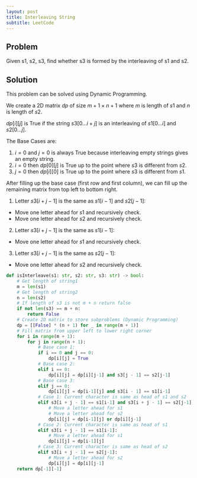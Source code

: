 ```yaml
---
layout: post
title: Interleaving String
subtitle: LeetCode
---
```


## Problem
Given s1, s2, s3, find whether s3 is formed by the interleaving of s1 and s2.

## Solution

This problem can be solved using Dynamic Programming.

We create a 2D matrix  $dp$ of size $m+1 \times n+1$ where $m$ is length of $s1$ and $n$ is length of $s2$.

$dp[i][j]$ is True if the string $s3[0...i+j]$ is an interleaving of $s1[0...i]$ and $s2[0...j]$.

The Base Cases are:

1. $i=0$ and $j=0$ is always True because interleaving empty strings gives an empty string.
2. $i=0$ then $dp[0][j]$ is True up to the point where $s3$ is different from $s2$.
3. $j=0$ then $dp[i][0]$ is True up to the point where $s3$ is different from $s1$.

After filling up the base case (first row and first column), we can fill up the remaining matrix from top left to bottom right.

1. Letter $s3[i+j-1]$ is the same as $s1[i-1]$ and $s2[j-1]$:
  * Move one letter ahead for $s1$ and recursively check.
  * Move one letter ahead for $s2$ and recursively check.
2. Letter $s3[i+j-1]$ is the same as $s1[i-1]$:
  * Move one letter ahead for $s1$ and recursively check.
3. Letter $s3[i+j-1]$ is the same as $s2[j-1]$:
  * Move one letter ahead for $s2$ and recursively check.

```python
def isInterleave(s1: str, s2: str, s3: str) -> bool:
    # Get length of string1
    m = len(s1)
    # Get length of string2
    n = len(s2)
    # If length of s3 is not m + n return false
    if not len(s3) == m + n:
        return False
    # Create 2D matrix to store subproblems (Dynamic Programming)
    dp = [[False] * (n + 1) for _ in range(m + 1)]
    # Fill matrix from upper left to lower right corner
    for i in range(m + 1):
        for j in range(n + 1):
            # Base case 1:
            if i == 0 and j == 0:
                dp[i][j] = True
            # Base case 2:
            elif i == 0:
                dp[i][j] = dp[i][j-1] and s3[j - 1] == s2[j-1]
            # Base case 3:
            elif j == 0:
                dp[i][j] = dp[i-1][j] and s3[i - 1] == s1[i-1]
            # Case 1: Current character is same as head of s1 and s2
            elif s3[i + j - 1] == s1[i-1] and s3[i + j - 1] == s2[j-1]:
                # Move a letter ahead for s1
                # Move a letter ahead for s2
                dp[i][j] = dp[i-1][j] or dp[i][j-1]
            # Case 2: Current character is same as head of s1
            elif s3[i + j - 1] == s1[i-1]:
                # Move a letter ahead for s1
                dp[i][j] = dp[i-1][j]
            # Case 3: Current character is same as head of s2
            elif s3[i + j - 1] == s2[j-1]:
                # Move a letter ahead for s2
                dp[i][j] = dp[i][j-1]
    return dp[-1][-1]
```
